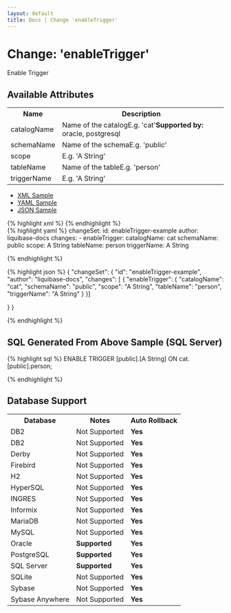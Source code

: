 ```yaml
---
layout: default
title: Docs | Change 'enableTrigger'
---
```


<!-- ====================================================== -->
<!-- GENERATED BY ChangeDocGenerator DO NOT MODIFY MANUALLY -->
<!-- ====================================================== -->

  <script>
  $(function() {
    $( "#changelog-tabs" ).tabs();
  });
</script>

# Change: 'enableTrigger'

Enable Trigger

## Available Attributes ##

<table class='attribs'>
<tr><th>Name</th><th>Description</th></tr>
<tr><td class="name">catalogName</td><td class="desc">Name of the catalog<span class="right"><span class="sample">E.g. <span class="val">&#x27;cat&#x27;</span></span></span><span class="right"><b>Supported by: </b>oracle, postgresql</span></td></tr>
<tr><td class="name">schemaName</td><td class="desc">Name of the schema<span class="right"><span class="sample">E.g. <span class="val">&#x27;public&#x27;</span></span></span></td></tr>
<tr><td class="name">scope</td><td class="desc"><span class="right"><span class="sample">E.g. <span class="val">&#x27;A String&#x27;</span></span></span></td></tr>
<tr><td class="name">tableName</td><td class="desc">Name of the table<span class="right"><span class="sample">E.g. <span class="val">&#x27;person&#x27;</span></span></span></td></tr>
<tr><td class="name" required>triggerName</td><td class="desc"><span class="right"><span class="sample">E.g. <span class="val">&#x27;A String&#x27;</span></span></span></td></tr>
</table>

<div id='changelog-tabs'>
<ul>
    <li><a href="#tab-xml">XML Sample</a></li>
    <li><a href="#tab-yaml">YAML Sample</a></li>
    <li><a href="#tab-json">JSON Sample</a></li>
  </ul>
<div id='tab-xml'>
{% highlight xml %}
<changeSet author="liquibase-docs" id="enableTrigger-example">
    <pro:enableTrigger catalogName="cat"
            schemaName="public"
            scope="A String"
            tableName="person"
            triggerName="A String"/>
</changeSet>
{% endhighlight %}
</div>
<div id='tab-yaml'>
{% highlight yaml %}
changeSet:
  id: enableTrigger-example
  author: liquibase-docs
  changes:
  - enableTrigger:
      catalogName: cat
      schemaName: public
      scope: A String
      tableName: person
      triggerName: A String

{% endhighlight %}
</div>
<div id='tab-json'>
{% highlight json %}
{
  "changeSet": {
    "id": "enableTrigger-example",
    "author": "liquibase-docs",
    "changes": [
      {
        "enableTrigger": {
          "catalogName": "cat",
          "schemaName": "public",
          "scope": "A String",
          "tableName": "person",
          "triggerName": "A String"
        }
      }]
    
  }
}

{% endhighlight %}
</div>
</div>


## SQL Generated From Above Sample (SQL Server)

{% highlight sql %}
ENABLE TRIGGER [public].[A String]  ON cat.[public].person;


{% endhighlight %}

## Database Support

<table style='border:1;'>
<tr><th>Database</th><th>Notes</th><th>Auto Rollback</th></tr>
<tr><td>DB2</td><td>Not Supported</td><td><b>Yes</b></td></tr>
<tr><td>DB2</td><td>Not Supported</td><td><b>Yes</b></td></tr>
<tr><td>Derby</td><td>Not Supported</td><td><b>Yes</b></td></tr>
<tr><td>Firebird</td><td>Not Supported</td><td><b>Yes</b></td></tr>
<tr><td>H2</td><td>Not Supported</td><td><b>Yes</b></td></tr>
<tr><td>HyperSQL</td><td>Not Supported</td><td><b>Yes</b></td></tr>
<tr><td>INGRES</td><td>Not Supported</td><td><b>Yes</b></td></tr>
<tr><td>Informix</td><td>Not Supported</td><td><b>Yes</b></td></tr>
<tr><td>MariaDB</td><td>Not Supported</td><td><b>Yes</b></td></tr>
<tr><td>MySQL</td><td>Not Supported</td><td><b>Yes</b></td></tr>
<tr><td>Oracle</td><td><b>Supported</b></td><td><b>Yes</b></td></tr>
<tr><td>PostgreSQL</td><td><b>Supported</b></td><td><b>Yes</b></td></tr>
<tr><td>SQL Server</td><td><b>Supported</b></td><td><b>Yes</b></td></tr>
<tr><td>SQLite</td><td>Not Supported</td><td><b>Yes</b></td></tr>
<tr><td>Sybase</td><td>Not Supported</td><td><b>Yes</b></td></tr>
<tr><td>Sybase Anywhere</td><td>Not Supported</td><td><b>Yes</b></td></tr>
</table>
